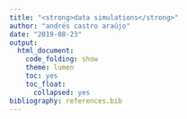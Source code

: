 ```yaml
---
title: "<strong>data simulations</strong>"
author: "andrés castro araújo"
date: "2019-08-23"
output: 
  html_document: 
    code_folding: show
    theme: lumen
    toc: yes
    toc_float: 
      collapsed: yes
bibliography: references.bib
---
```




















